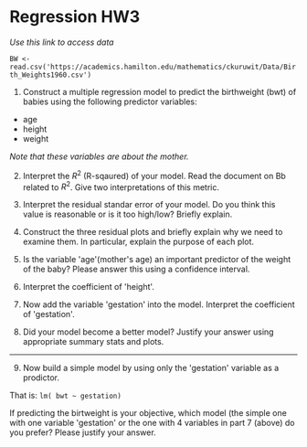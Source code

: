 # Regression HW3

*Use this link to access data*
  
``BW <-  read.csv('https://academics.hamilton.edu/mathematics/ckuruwit/Data/Birth_Weights1960.csv')``


1.  Construct a multiple regression model to predict the birthweight (bwt) of babies using the following predictor variables:
* age 
* height
* weight 

*Note that these variables are about the mother.*

2.  Interpret the $R^2$ (R-sqaured) of your model.  Read the document on Bb related to $R^2$.  Give two interpretations of this metric.


3. Interpret the residual standar error of your model.  Do you think this value is reasonable or is it too high/low?  Briefly explain. 

4.  Construct the three residual plots and briefly explain why we need to examine them.  In particular, explain the purpose of each plot.

5.  Is the variable 'age'(mother's age) an important predictor of the weight of the baby?  Please answer this using a confidence interval.


6.  Interpret the coefficient of 'height'.


7.  Now add the variable 'gestation' into the model. Interpret the coefficient of 'gestation'.

8. Did your model become a better model?  Justify your answer using appropriate summary stats and plots.

---

9. Now build a simple model by using only the 'gestation' variable as a prodictor.

That is: ``lm( bwt ~ gestation)``

If predicting the birtweight is your objective, which model (the simple one with one variable 'gestation' or the one with 4 variables in part 7 (above) do you prefer?  Please justify your answer.

